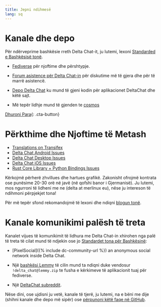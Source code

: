 ```yaml
---
title: Jepni ndihmesë
lang: sq
---
```


# Kanale dhe depo

Për ndërveprime bashkësie rreth Delta Chat-it, ju lutemi, lexoni [Standarded e Bashkësisë tonë](community-standards).

- [Fediverse](https://chaos.social/web/@delta) për njoftime dhe përshtypje.

- [Forum asistence për Delta Chat-in](https://support.delta.chat) për
  diskutime më të gjera dhe për të marrë asistencë.

- [Depo Delta Chat](https://github.com/deltachat/) ku mund
  të gjeni kodin për aplikacionet DeltaChat dhe këtë sajt.

- Më tepër lidhje mund të gjenden te [cosmos](https://cosmos.delta.chat)

[Dhuroni Para](donate){: .cta-button}

# Përkthime dhe Njoftime të Metash

- [Translations on Transifex](https://explore.transifex.com/delta-chat/)
- [Delta Chat Android Issues](https://github.com/deltachat/deltachat-android/issues)
- [Delta Chat Desktop Issues](https://github.com/deltachat/deltachat-desktop/issues)
- [Delta Chat iOS Issues](https://github.com/deltachat/deltachat-ios/issues)
- [Rust Core Library + Python Bindings Issues](https://github.com/deltachat/deltachat-core-rust/issues)

Kërkojmë përherë zhvillues dhe hartues grafikë.
Zakonisht ofrojmë kontrata ose punësime 20-30 orë në javë (në qofshi banor i Gjermanisë).
Ju lutemi, mos ngurroni të lidheni me ne (delta at merlinux eu),
nëse ju intereson të ndihmoni përpjekjet tona!

Për më tepër sfond rekomandojmë të lexoni dhe ndiqni [blogun tonë](https://delta.chat/en/blog).


# Kanale komunikimi palësh të treta

Kanalet vijues të komunikimit të lidhura me Delta Chat-in xhirohen nga palë të treta
të cilat mund të ndjekin ose jo [Standardet tona për Bashkësinë](community-standards): 

- [PixelSocial]({% include dc-community-url %}) an anonymous
  social network inside Delta Chat.

- Një [bashkësi Lemmy](https://lemmy.zip/c/delta_chat)
  të cilin mund ta ndiqni duke vendosur `!delta_chat@lemmy.zip` 
te fusha e kërkimeve të aplikacionit tuaj për fediverse.

- Një [DeltaChat subreddit](https://old.reddit.com/r/DeltaChat/).

Nëse dini, ose ujdisni ju vetë, kanale të tjerë,
ju lutemi, na e bëni me dije (shihni kanale dhe depo më sipër)
ose [përpunoni këtë faqe në GitHub](https://github.com/deltachat/deltachat-pages/edit/master/en/contribute.md).
